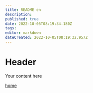 ```yaml
---
title: README en
description: 
published: true
date: 2022-10-05T08:19:34.180Z
tags: 
editor: markdown
dateCreated: 2022-10-05T08:19:32.957Z
---
```


# Header
Your content here


[home](home)